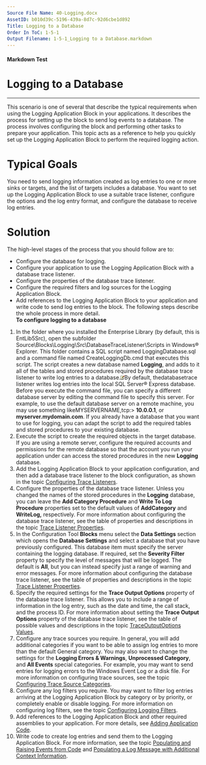 ```yaml
---
Source File Name: 40-Logging.docx
AssetID: b010d39c-5196-439a-8d7c-92d6cbe1d892
Title: Logging to a Database
Order In ToC: 1-5-1
Output Filename: 1-5-1_Logging to a Database.markdown
---
```


#### Markdown Test ####
# Logging to a Database #
----------

<a name="logscenario_database" href="#" xmlns:xlink="http://www.w3.org/1999/xlink"><span /></a>This scenario is one of several that describe the typical requirements when using the Logging Application Block in your applications. It describes the process for setting up the block to send log events to a database. The process involves configuring the block and performing other tasks to prepare your application. This topic acts as a reference to help you quickly set up the Logging Application Block to perform the required logging action.  

# Typical Goals #
You need to send logging information created as log entries to one or more sinks or targets, and the list of targets includes a database. You want to set up the Logging Application Block to use a suitable trace listener, configure the options and the log entry format, and configure the database to receive log entries.   

# Solution #
The high-level stages of the process that you should follow are to:  
+ Configure the database for logging.
+ Configure your application to use the Logging Application Block with a database trace listener.
+ Configure the properties of the database trace listener.
+ Configure the required filters and log sources for the Logging Application Block.
+ Add references to the Logging Application Block to your application and write code to send log entries to the block. 
The following steps describe the whole process in more detail.  
**To configure logging to a database**

1. In the folder where you installed the Enterprise Library (by default, this is EntLib5Src), open the subfolder Source\Blocks\Logging\Src\DatabaseTraceListener\Scripts in Windows® Explorer. This folder contains a SQL script named LoggingDatabase.sql and a command file named CreateLoggingDb.cmd that executes this script. The script creates a new database named **Logging**, and adds to it all of the tables and stored procedures required by the database trace listener to write log entries to a database.![](images/note.gif)By default, thedatabasetrace listener writes log entries into the local SQL Server® Express database. Before you execute the command file, you can specify a different database server by editing the command file to specify this server. For example, to use the default database server on a remote machine, you may use something likeMYSERVERNAME,tcp:&gt; **10.0.0.1**, or **myserver.mydomain.com**. 
If you already have a database that you want to use for logging, you can adapt the script to add the required tables and stored procedures to your existing database.
2. Execute the script to create the required objects in the target database. If you are using a remote server, configure the required accounts and permissions for the remote database so that the account you run your application under can access the stored procedures in the new **Logging** database. 
3. Add the Logging Application Block to your application configuration, and then add a database trace listener to the block configuration, as shown in the topic [Configuring Trace Listeners]({$finalDocSet}). 
4. Configure the properties of the database trace listener. Unless you changed the names of the stored procedures in the **Logging** database, you can leave the **Add Category Procedure** and **Write To Log Procedure** properties set to the default values of **AddCategory** and **WriteLog,** respectively. For more information about configuring the database trace listener, see the table of properties and descriptions in the topic [Trace Listener Properties]({$finalDocSet}).
5. In the Configuration Tool **Blocks** menu select the **Data Settings** section which opens the **Database Settings** and select a database that you have previously configured. This database item must specify the server containing the logging database. If required, set the **Severity Filter** property to specify the level of messages that will be logged. The default is **All**, but you can instead specify just a range of warning and error messages. For more information about configuring the database trace listener, see the table of properties and descriptions in the topic [Trace Listener Properties]({$finalDocSet}).  
6. Specify the required settings for the **Trace Output Options** property of the database trace listener. This allows you to include a range of information in the log entry, such as the date and time, the call stack, and the process ID. For more information about setting the **Trace Output Options** property of the database trace listener, see the table of possible values and descriptions in the topic [TraceOutputOptions Values]({$finalDocSet}).
7. Configure any trace sources you require. In general, you will add additional categories if you want to be able to assign log entries to more than the default General category. You may also want to change the settings for the **Logging Errors &amp; Warnings**, **Unprocessed Category**, and **All Events** special categories. For example, you may want to send entries for logging errors to the Windows Event Log or a disk file. For more information on configuring trace sources, see the topic [Configuring Trace Source Categories]({$finalDocSet}). 
8. Configure any log filters you require. You may want to filter log entries arriving at the Logging Application Block by category or by priority, or completely enable or disable logging. For more information on configuring log filters, see the topic [Configuring Logging Filters]({$finalDocSet}).
9. Add references to the Logging Application Block and other required assemblies to your application. For more details, see [Adding Application Code]({$finalDocSet}).
10. Write code to create log entries and send them to the Logging Application Block. For more information, see the topic [Populating and Raising Events from Code]({$finalDocSet}) and [Populating a Log Message with Additional Context Information]({$finalDocSet}).

